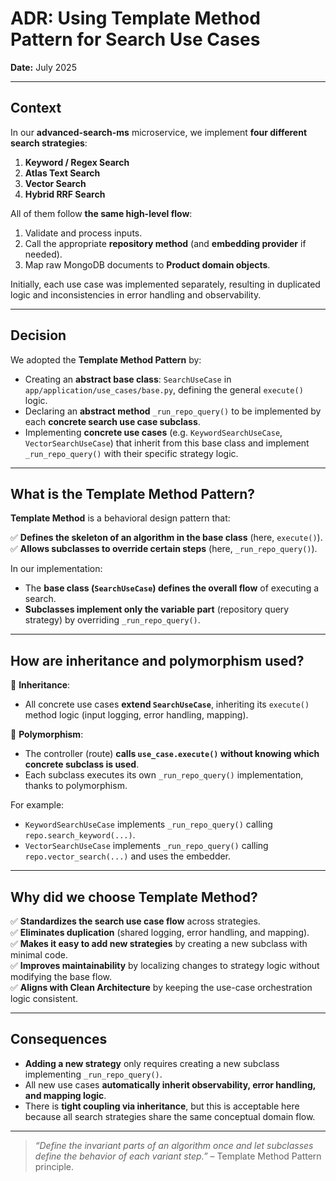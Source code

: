 # ADR: Using Template Method Pattern for Search Use Cases

**Date:** July 2025

---

## **Context**

In our **advanced-search-ms** microservice, we implement **four different search strategies**:

1. **Keyword / Regex Search**
2. **Atlas Text Search**
3. **Vector Search**
4. **Hybrid RRF Search**

All of them follow **the same high-level flow**:

1. Validate and process inputs.  
2. Call the appropriate **repository method** (and **embedding provider** if needed).  
3. Map raw MongoDB documents to **Product domain objects**.

Initially, each use case was implemented separately, resulting in duplicated logic and inconsistencies in error handling and observability.

---

## **Decision**

We adopted the **Template Method Pattern** by:

- Creating an **abstract base class**: `SearchUseCase` in `app/application/use_cases/base.py`, defining the general `execute()` logic.
- Declaring an **abstract method** `_run_repo_query()` to be implemented by each **concrete search use case subclass**.
- Implementing **concrete use cases** (e.g. `KeywordSearchUseCase`, `VectorSearchUseCase`) that inherit from this base class and implement `_run_repo_query()` with their specific strategy logic.

---

## **What is the Template Method Pattern?**

**Template Method** is a behavioral design pattern that:

✅ **Defines the skeleton of an algorithm in the base class** (here, `execute()`).  
✅ **Allows subclasses to override certain steps** (here, `_run_repo_query()`).

In our implementation:

- The **base class (`SearchUseCase`) defines the overall flow** of executing a search.
- **Subclasses implement only the variable part** (repository query strategy) by overriding `_run_repo_query()`.

---

## **How are inheritance and polymorphism used?**

🧠 **Inheritance**:

- All concrete use cases **extend `SearchUseCase`**, inheriting its `execute()` method logic (input logging, error handling, mapping).

🔄 **Polymorphism**:

- The controller (route) **calls `use_case.execute()` without knowing which concrete subclass is used**.  
- Each subclass executes its own `_run_repo_query()` implementation, thanks to polymorphism.

For example:

- `KeywordSearchUseCase` implements `_run_repo_query()` calling `repo.search_keyword(...)`.
- `VectorSearchUseCase` implements `_run_repo_query()` calling `repo.vector_search(...)` and uses the embedder.

---

## **Why did we choose Template Method?**

✅ **Standardizes the search use case flow** across strategies.  
✅ **Eliminates duplication** (shared logging, error handling, and mapping).  
✅ **Makes it easy to add new strategies** by creating a new subclass with minimal code.  
✅ **Improves maintainability** by localizing changes to strategy logic without modifying the base flow.  
✅ **Aligns with Clean Architecture** by keeping the use-case orchestration logic consistent.

---

## **Consequences**

- **Adding a new strategy** only requires creating a new subclass implementing `_run_repo_query()`.
- All new use cases **automatically inherit observability, error handling, and mapping logic**.
- There is **tight coupling via inheritance**, but this is acceptable here because all search strategies share the same conceptual domain flow.

---

> _“Define the invariant parts of an algorithm once and let subclasses define the behavior of each variant step.”_ – Template Method Pattern principle.

